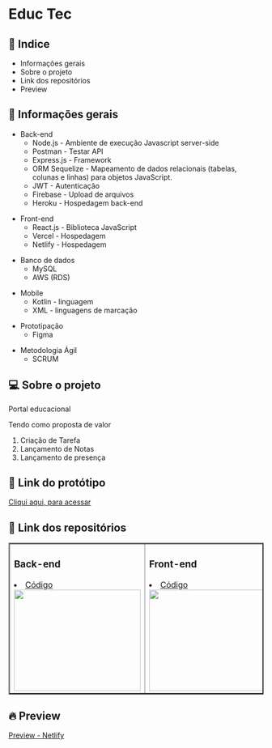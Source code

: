 # Educ Tec
 
  <h2>📕 Indice</h2>

<ul>
  <li>Informações gerais</li>
  <li>Sobre o projeto</li>
  <li>Link dos repositórios</li>
  <li>Preview</li>

</ul>

## 🧪 Informações gerais
<ul>
  <li>Back-end
    <ul>
      <li>Node.js - Ambiente de execução Javascript server-side</li>
      <li>Postman - Testar API </li>
      <li>Express.js - Framework</li>
      <li>ORM Sequelize - Mapeamento de dados relacionais (tabelas, colunas e linhas) para objetos JavaScript.</li>
      <li>JWT - Autenticação</li>
      <li>Firebase - Upload de arquivos</li>
      <li>Heroku - Hospedagem back-end</li>
    </ul>
  </li>          
</ul>
<ul>
  <li>Front-end
    <ul>
      <li>React.js - Biblioteca JavaScript</li>
       <li>Vercel - Hospedagem</li>
       <li>Netlify - Hospedagem</li>
    </ul>
  </li>          
</ul>
<ul>
  <li>Banco de dados
    <ul>
      <li>MySQL</li>
      <li>AWS (RDS)</li>
    </ul>
  </li>          
</ul>

<ul>
  <li>Mobile
    <ul>
      <li>Kotlin - linguagem </li>
      <li>XML - linguagens de marcação </li>
    </ul>
  </li>          
</ul>

<ul>
  <li>Prototipação 
    <ul>
      <li>Figma</li>
    </ul>
  </li>          
</ul>

<ul>
  <li>Metodologia Ágil  
    <ul>
      <li>SCRUM</li>
    </ul>
  </li>          
</ul>

## 💻 Sobre o projeto
Portal educacional

Tendo como proposta de valor
<ol>
      <li>Criação de Tarefa</li>
      <li>Lançamento de Notas</li>
      <li>Lançamento de presença</li>
</ol>


## 🧪 Link do protótipo
 <a href="https://www.figma.com/file/ogeMss2Q8LmEBxjgZhlBfl/Educ-Tec">Cliqui aqui, para acessar</a>


## 🧪 Link dos repositórios


<table border="2" cellpadding="0" cellspacing="0">
  <tr>
    <td>
        <h3>Back-end</h3>
        <li>
           <a href="https://github.com/AEscolaDigital/web_back">
              Código
           </a>
        </li>
        <a href="https://github.com/AEscolaDigital/web_back">
          <img src="https://user-images.githubusercontent.com/62961331/143880231-59bd0e1d-4acc-47be-b6fc-a35506462fe7.jpg" width="250px" height="200px">
        </a>
    </td>
      <td>
        <h3>Front-end</h3>
        <li><a href="https://github.com/AEscolaDigital/web_front">Código</a></li>
        <a href="https://github.com/AEscolaDigital/web_front">
         <img src="https://user-images.githubusercontent.com/62961331/143879429-d2a033f9-d8c7-4e14-b63d-fd1ec5c57fb2.png" width="250px" height="200px">
       </a>
    </td>
    <td>
      <h3>Moblie</h3>
      <li>
        <a href="https://github.com/AEscolaDigital/Mobile">Código</a>
      </li>
      <a href="https://github.com/AEscolaDigital/Mobile/">
       <img src="https://user-images.githubusercontent.com/62961331/143881776-db8c00c4-41a2-455d-bc3f-fac77dcc4582.png" width="250px" height="200px"></a>
    </td>
  </tr>
</table>


##  🔥 Preview 

 <a href="https://eductec.netlify.app/">Preview - Netlify </a>

